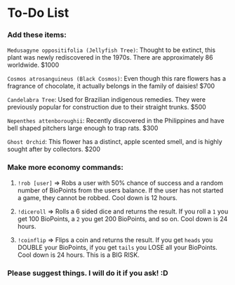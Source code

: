 # To-Do List

### Add these items:
`Medusagyne oppositifolia (Jellyfish Tree)`:
Thought to be extinct, this plant was newly rediscovered in the 1970s. There are approximately 86 worldwide.
$1000

`Cosmos atrosanguineus (Black Cosmos)`:
Even though this rare flowers has a fragrance of chocolate, it actually belongs in the family of daisies!
$700

`Candelabra Tree`:
Used for Brazilian indigenous remedies. They were previously popular for construction due to their straight trunks.
$500

`Nepenthes attenboroughii`:
Recently discovered in the Philippines and have bell shaped pitchers large enough to trap rats.
$300

`Ghost Orchid`:
This flower has a distinct, apple scented smell, and is highly sought after by collectors.
$200

### Make more economy commands:
1. `!rob [user]` => Robs a user with 50% chance of success and a random number of BioPoints 
from the users balance. If the user has not started a game, they cannot be robbed. Cool down
is 12 hours.

2. `!diceroll` => Rolls a 6 sided dice and returns the result. If you roll a `1` you get
100 BioPoints, a `2` you get 200 BioPoints, and so on. Cool down is 24 hours.

3. `!coinflip` => Flips a coin and returns the result. If you get `heads` you DOUBLE your 
BioPoints, if you get `tails` you LOSE all your BioPoints. Cool down is 24 hours. This is a 
BIG RISK.

### Please suggest things. I will do it if you ask! :D